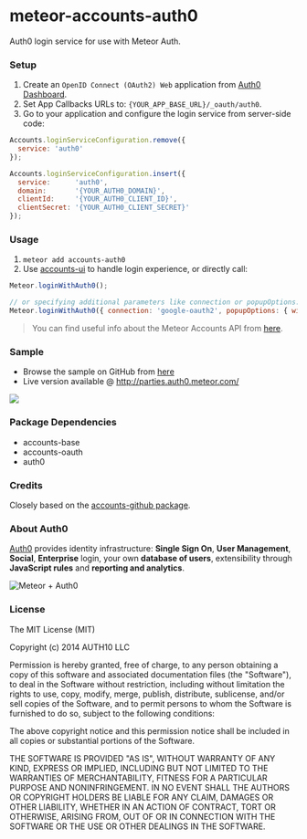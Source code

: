 meteor-accounts-auth0
=====================

Auth0 login service for use with Meteor Auth.

### Setup

1. Create an `OpenID Connect (OAuth2) Web` application from [Auth0 Dashboard](https://app.auth0.com/#/applications/create).
2. Set App Callbacks URLs to: `{YOUR_APP_BASE_URL}/_oauth/auth0`.
3. Go to your application and configure the login service from server-side code:

~~~js
Accounts.loginServiceConfiguration.remove({
  service: 'auth0'
});

Accounts.loginServiceConfiguration.insert({
  service:      'auth0',
  domain:       '{YOUR_AUTH0_DOMAIN}',
  clientId:     '{YOUR_AUTH0_CLIENT_ID}',
  clientSecret: '{YOUR_AUTH0_CLIENT_SECRET}'
});
~~~

### Usage

1. `meteor add accounts-auth0`
2. Use [accounts-ui](http://docs.meteor.com/#accountsui) to handle login experience, or directly call:

~~~js
Meteor.loginWithAuth0();

// or specifying additional parameters like connection or popupOptions:
Meteor.loginWithAuth0({ connection: 'google-oauth2', popupOptions: { width: 320, height: 350 } });
~~~

> You can find useful info about the Meteor Accounts API from [here](http://docs.meteor.com/#accounts_api).

### Sample
* Browse the sample on GitHub from [here](https://github.com/auth0/meteor-accounts-auth0-sample/)
* Live version available @ http://parties.auth0.meteor.com/

![](http://blog.auth0.com.s3.amazonaws.com/meteor-accounts-auth0-0.gif)

### Package Dependencies

* accounts-base
* accounts-oauth
* auth0

### Credits
Closely based on the [accounts-github package](https://github.com/meteor/meteor/tree/master/packages/accounts-github).

### About Auth0

[Auth0](https://www.auth0.com) provides identity infrastructure: **Single Sign On**, **User Management**, **Social**, **Enterprise** login, your own **database of users**, extensibility through **JavaScript rules** and **reporting and analytics**.

![Meteor + Auth0](https://docs.google.com/drawings/d/1I7ECtml8o4NKKwD7_RVqaW0vpAtr6b8S-JiQdbbspm4/pub?w=1219&amp;h=558)

### License
The MIT License (MIT)

Copyright (c) 2014 AUTH10 LLC

Permission is hereby granted, free of charge, to any person obtaining a copy of this software and associated documentation files (the "Software"), to deal in the Software without restriction, including without limitation the rights to use, copy, modify, merge, publish, distribute, sublicense, and/or sell copies of the Software, and to permit persons to whom the Software is furnished to do so, subject to the following conditions:

The above copyright notice and this permission notice shall be included in all copies or substantial portions of the Software.

THE SOFTWARE IS PROVIDED "AS IS", WITHOUT WARRANTY OF ANY KIND, EXPRESS OR IMPLIED, INCLUDING BUT NOT LIMITED TO THE WARRANTIES OF MERCHANTABILITY, FITNESS FOR A PARTICULAR PURPOSE AND NONINFRINGEMENT. IN NO EVENT SHALL THE AUTHORS OR COPYRIGHT HOLDERS BE LIABLE FOR ANY CLAIM, DAMAGES OR OTHER LIABILITY, WHETHER IN AN ACTION OF CONTRACT, TORT OR OTHERWISE, ARISING FROM, OUT OF OR IN CONNECTION WITH THE SOFTWARE OR THE USE OR OTHER DEALINGS IN THE SOFTWARE.
